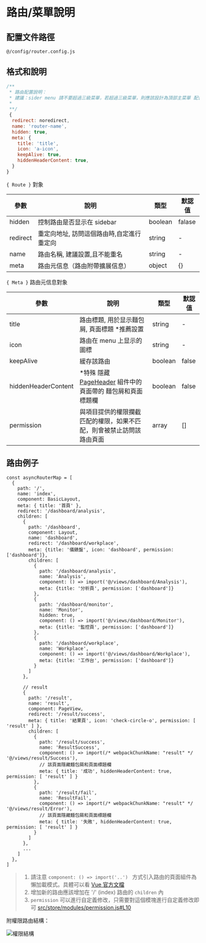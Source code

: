 路由/菜單說明
====



配置文件路徑
----

`@/config/router.config.js`



格式和說明
----

```javascript
/**
 * 路由配置說明：
 * 建議：sider menu 請不要超過三級菜單，若超過三級菜單，則應該設計為頂部主菜單 配合左側次級菜單
 *
 **/
 {
  redirect: noredirect,
  name: 'router-name',
  hidden: true,
  meta: {
    title: 'title',
    icon: 'a-icon',
    keepAlive: true,
    hiddenHeaderContent: true,
  }
}
```



`{ Route }` 對象

| 參數     | 說明                                      | 類型    | 默認值 |
| -------- | ----------------------------------------- | ------- | ------ |
| hidden   | 控制路由是否显示在 sidebar                | boolean | falase |
| redirect | 重定向地址, 訪問這個路由時,自定進行重定向 | string  | -      |
| name     | 路由名稱, 建議設置,且不能重名             | string  | -      |
| meta     | 路由元信息（路由附帶擴展信息）            | object  | {}     |



`{ Meta }` 路由元信息對象

| 參數                | 說明                                                         | 類型    | 默認值 |
| ------------------- | ------------------------------------------------------------ | ------- | ------ |
| title               | 路由標題, 用於显示麵包屑, 頁面標題 *推薦設置                 | string  | -      |
| icon                | 路由在 menu 上显示的圖標                                     | string  | -      |
| keepAlive           | 緩存該路由                                                   | boolean | false  |
| hiddenHeaderContent | *特殊 隱藏 [PageHeader](https://github.com/sendya/ant-design-pro-vue/blob/master/src/components/layout/PageHeader.vue#L14) 組件中的頁面帶的 麵包屑和頁面標題欄 | boolean | false  |
| permission          | 與項目提供的權限攔截匹配的權限，如果不匹配，則會被禁止訪問該路由頁面 | array   | []     |



路由例子
----

```ecmascript 6
const asyncRouterMap = [
  {
    path: '/',
    name: 'index',
    component: BasicLayout,
    meta: { title: '首頁' },
    redirect: '/dashboard/analysis',
    children: [
      {
        path: '/dashboard',
        component: Layout,
        name: 'dashboard',
        redirect: '/dashboard/workplace',
        meta: {title: '儀錶盤', icon: 'dashboard', permission: ['dashboard']},
        children: [
          {
            path: '/dashboard/analysis',
            name: 'Analysis',
            component: () => import('@/views/dashboard/Analysis'),
            meta: {title: '分析頁', permission: ['dashboard']}
          },
          {
            path: '/dashboard/monitor',
            name: 'Monitor',
            hidden: true,
            component: () => import('@/views/dashboard/Monitor'),
            meta: {title: '監控頁', permission: ['dashboard']}
          },
          {
            path: '/dashboard/workplace',
            name: 'Workplace',
            component: () => import('@/views/dashboard/Workplace'),
            meta: {title: '工作台', permission: ['dashboard']}
          }
        ]
      },

      // result
      {
        path: '/result',
        name: 'result',
        component: PageView,
        redirect: '/result/success',
        meta: { title: '結果頁', icon: 'check-circle-o', permission: [ 'result' ] },
        children: [
          {
            path: '/result/success',
            name: 'ResultSuccess',
            component: () => import(/* webpackChunkName: "result" */ '@/views/result/Success'),
            // 該頁面隱藏麵包屑和頁面標題欄
            meta: { title: '成功', hiddenHeaderContent: true, permission: [ 'result' ] }
          },
          {
            path: '/result/fail',
            name: 'ResultFail',
            component: () => import(/* webpackChunkName: "result" */ '@/views/result/Error'),
            // 該頁面隱藏麵包屑和頁面標題欄
            meta: { title: '失敗', hiddenHeaderContent: true, permission: [ 'result' ] }
          }
        ]
      },
      ...
    ]
  },
]
```

> 1. 請注意 `component: () => import('..') ` 方式引入路由的頁面組件為 懶加載模式。具體可以看 [Vue 官方文檔](https://router.vuejs.org/zh/guide/advanced/lazy-loading.html)
> 2. 增加新的路由應該增加在 '/' (index) 路由的 `children` 內
> 3. `permission` 可以進行自定義修改，只需要對這個模塊進行自定義修改即可 [src/store/modules/permission.js#L10](https://github.com/sendya/ant-design-pro-vue/blob/master/src/store/modules/permission.js#L10)



附權限路由結構：

![權限結構](https://static-2.loacg.com/open/static/github/permissions.png)